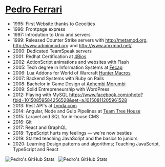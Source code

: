 # <a href="https://www.linkedin.com/in/thepedroferrari/">Pedro Ferrari</a>

- 1995: First Website thanks to Geocities
- 1996: Frontpage express
- 1997: Introdution to Unix and servers
- 1999: Released Counter Strike servers with http://metamod.org, http://www.adminmod.org and http://www.amxmod.net/
- 2000: Dedicated TeamSpeak servers
- 2001: Redhat Certification at [4Bios](https://www.4biosacademy.com.br/rh-adm1e2)
- 2002: ActionScript animations and websites with Flash
- 2005: Tech degree in Information Systems at [Fecap](https://www.fecap.br/old/colegiofecap/ensino-medio-tecnico.php#Informatica)
- 2006: Lua Addons for World of Warcraft [Hunter Macros](https://www.curseforge.com/wow/addons/kharthuss-hunter-timers)
- 2007: Backend Systems with Ruby on Rails
- 2008: Bachelor in Game Design at [Anhembi Morumbi](https://portal.anhembi.br/graduacao/cursos/design-de-games/)
- 2009: Solid Entrepreneurship with WordPress
- 2012: Playing with MySQL https://www.facebook.com/photo?fbid=10150859584256528&set=a.10150811205961528
- 2013: Rest API's at [Lynda.com](https://lynda.com)
- 2014: Angular, Node and Gulp Pipelines at [Team Tree House](https://teamtreehouse.com/)
- 2015: Laravel and SQL for in-house CMS
- 2016: Git
- 2017: React and GraphQL
- 2018: TypeScript hurts my feelings — we're now besties
- 2019: Started teaching JavaScript and the basics to juniors
- 2020: Learning Design patterns and algorithms; Teaching JavaScript, TypeScript and React

<p>
<img src="https://github-readme-stats.vercel.app/api/top-langs/?username=thepedroferrari" alt="Pedro's GitHub Stats" />
&nbsp;
<img src="https://github-readme-stats.vercel.app/api?username=thepedroferrari&&show_icons=true" alt="Pedro's GitHub Stats" />
</p>
